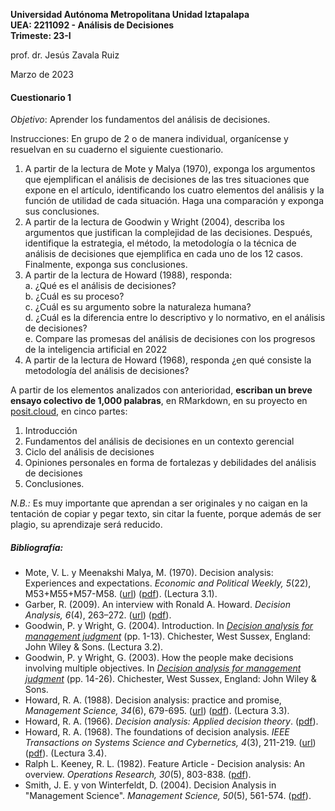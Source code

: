 **Universidad Autónoma Metropolitana Unidad Iztapalapa**  
**UEA: 2211092 - Análisis de Decisiones**  
**Trimeste: 23-I**  

prof. dr. Jesús Zavala Ruiz  

Marzo de 2023  

#### Cuestionario 1

*Objetivo*: Aprender los fundamentos del análisis de decisiones.  

Instrucciones: En grupo de 2 o de manera individual, organícense y resuelvan en su cuaderno el siguiente cuestionario. 

1. A partir de la lectura de Mote y Malya (1970), exponga los argumentos que ejemplifican el análisis de decisiones de las tres situaciones que expone en el artículo, identificando los cuatro elementos del análisis y la función de utilidad de cada situación. Haga una comparación y exponga sus conclusiones.
2. A partir de la lectura de Goodwin y Wright (2004), describa los argumentos que justifican la complejidad de las decisiones. Después, identifique la estrategia, el método, la metodología o la técnica de análisis de decisiones que ejemplifica en cada uno de los 12 casos. Finalmente, exponga sus conclusiones.
3. A partir de la lectura de Howard (1988), responda:  
    a. ¿Qué es el análisis de decisiones?  
    b. ¿Cuál es su proceso?  
    c. ¿Cuál es su argumento sobre la naturaleza humana?  
    d. ¿Cuál es la diferencia entre lo descriptivo y lo normativo, en el análisis de decisiones?  
    e. Compare las promesas del análisis de decisiones con los progresos de la inteligencia artificial en 2022  
4. A partir de la lectura de Howard (1968), responda ¿en qué consiste la metodología del análisis de decisiones?  

A partir de los elementos analizados con anterioridad, **escriban un breve ensayo colectivo de 1,000 palabras**, en RMarkdown, en su proyecto en [posit.cloud](), en cinco partes:   
1. Introducción  
2. Fundamentos del análisis de decisiones en un contexto gerencial  
3. Ciclo del análisis de decisiones  
4. Opiniones personales en forma de fortalezas y debilidades del análisis de decisiones  
5. Conclusiones. 

*N.B.:* Es muy importante que aprendan a ser originales y no caigan en la tentación de copiar y pegar texto, sin citar la fuente, porque además de ser plagio, su aprendizaje será reducido.    

##### Bibliografía:
- Mote, V. L. y Meenakshi Malya, M. (1970). Decision analysis: Experiences and expectations. *Economic and Political Weekly, 5*(22), M53+M55+M57-M58. ([url](https://www.jstor.org/stable/4360049)) ([pdf](https://sci-hub.se/10.2307/4360049)). (Lectura 3.1).
- Garber, R. (2009). An interview with Ronald A. Howard. *Decision Analysis, 6*(4), 263–272. ([url](https://pubsonline.informs.org/doi/pdf/10.1287/deca.1090.0160)) ([pdf](https://sci-hub.se/10.1287/deca.1090.0160)).  
- Goodwin, P. y Wright, G. (2004). Introduction. In *[Decision analysis for management judgment](http://libgen.rs/book/index.php?md5=3B2F1C8F5947F079F9064CA6BAA7031B)* (pp. 1-13). Chichester, West Sussex, England: John Wiley & Sons. (Lectura 3.2).
- Goodwin, P. y Wright, G. (2003). How the people make decisions involving multiple objectives. In *[Decision analysis for management judgment](http://libgen.rs/book/index.php?md5=3B2F1C8F5947F079F9064CA6BAA7031B)* (pp. 14-26). Chichester, West Sussex, England: John Wiley & Sons.  
- Howard, R. A. (1988). Decision analysis: practice and promise, *Management Science, 34*(6), 679-695. ([url](https://www.jstor.org/stable/2632123)) ([pdf](https://sci-hub.se/10.2307/2632123)). (Lectura 3.3).
- Howard, R. A. (1966). *Decision analysis: Applied decision theory*. ([pdf](http://www.sdg.com/wp-content/uploads/2015/06/Decision-Analysis-Applied-Decision-Theory.pdf)).  
- Howard, R. A. (1968). The foundations of decision analysis. *IEEE Transactions on Systems Science and Cybernetics, 4*(3), 211-219. ([url](https://ieeexplore.ieee.org/abstract/document/4082150)) ([pdf](https://sci-hub.se/10.1109/TSSC.1968.300115)). (Lectura 3.4).  
- Ralph L. Keeney, R. L. (1982). Feature Article - Decision analysis: An overview. *Operations Research, 30*(5), 803-838. ([pdf](https://pubsonline.informs.org/doi/pdf/10.1287/opre.30.5.803)).  
- Smith, J. E. y von Winterfeldt, D. (2004). Decision Analysis in "Management Science". *Management Science, 50*(5), 561-574. ([pdf](https://sci-hub.se/10.2307/30046097)).  
